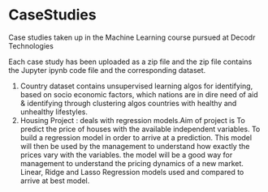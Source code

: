 # CaseStudies
Case studies taken up in the Machine Learning course pursued at  Decodr Technologies 

Each case study has been uploaded as a zip file and the zip file contains the Jupyter ipynb code file and the corresponding dataset.

1. Country dataset contains unsupervised learning algos for identifying, based on socio economic factors, which nations are in dire need of aid & identifying through clustering algos countries with healthy and unhealthy lifestyles.
2. Housing Project : deals with regression models.Aim of project is To predict the price of houses with the available independent variables. 
To build a regression model  in order to arrive at a prediction. This model will then be used by the management to understand how exactly the prices vary with the variables. 
the model will be a good way for management to understand the pricing dynamics of a new market. Linear, Ridge and Lasso Regression models used and compared to arrive at best model.
 
